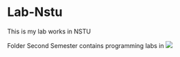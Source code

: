 # Lab-Nstu
This is my lab works in NSTU

Folder Second Semester contains programming labs in 
[![](https://img.shields.io/badge/C-00599C?style=for-the-badge&logo=c%2B%2B&logoColor=white)](C/)
